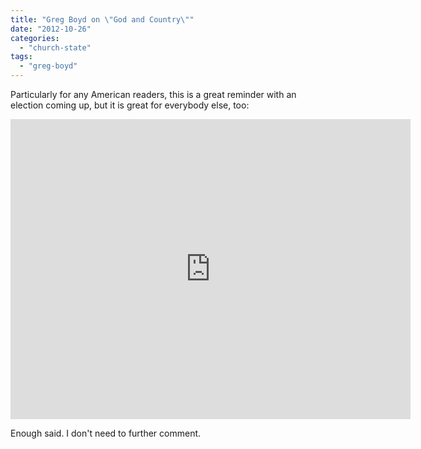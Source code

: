 ```yaml
---
title: "Greg Boyd on \"God and Country\""
date: "2012-10-26"
categories: 
  - "church-state"
tags: 
  - "greg-boyd"
---
```


Particularly for any American readers, this is a great reminder with an election coming up, but it is great for everybody else, too:

<iframe allowfullscreen frameborder="0" height="480" src="http://www.youtube.com/embed/Sw5GLq5O-50" width="640"></iframe>

Enough said. I don't need to further comment.
